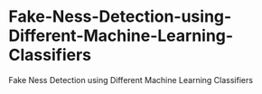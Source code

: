 # Fake-Ness-Detection-using-Different-Machine-Learning-Classifiers
Fake Ness Detection using Different Machine Learning Classifiers

